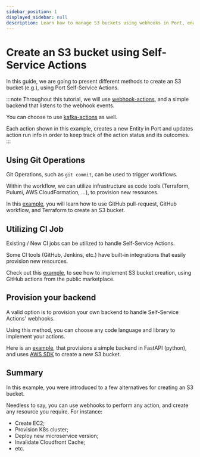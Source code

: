 ```yaml
---
sidebar_position: 1
displayed_sidebar: null
description: Learn how to manage S3 buckets using webhooks in Port, enabling automated and efficient cloud operations.
---
```


# Create an S3 bucket using Self-Service Actions

In this guide, we are going to present different methods to create an S3 bucket (e.g.), using Port Self-Service Actions.

:::note
Throughout this tutorial, we will use [webhook-actions](/build-your-software-catalog/custom-integration/webhook), and a simple backend that listens to the webhook events.

You can choose to use [kafka-actions](/actions-and-automations/setup-backend/webhook/kafka/kafka.md) as well.

Each action shown in this example, creates a new Entity in Port and updates action run info in order to keep track of the action status and its outcomes.
:::

## Using Git Operations

Git Operations, such as `git commit`, can be used to trigger workflows.

Within the workflow, we can utilize infrastructure as code tools (Terraform, Pulumi, AWS CloudFormation, ...), to provision new resources.

In this [example](https://github.com/port-labs/port-action-runner-examples/tree/main/python/s3_bucket_creation/terraform_github_workflow/webhook), you will learn how to use GitHub pull-request, GitHub workflow, and Terraform to create an S3 bucket.

## Utilizing CI Job

Existing / New CI jobs can be utilized to handle Self-Service Actions.

Some CI tools (GitHub, Jenkins, etc.) have built-in integrations that easily provision new resources.

Check out this [example](https://github.com/port-labs/port-action-runner-examples/tree/main/python/s3_bucket_creation/github_action/webhook), to see how to implement S3 bucket creation, using GitHub actions from the public marketplace.

## Provision your backend

A valid option is to provision your own backend to handle Self-Service Actions' webhooks.

Using this method, you can choose any code language and library to implement your actions.

Here is an [example](https://github.com/port-labs/port-action-runner-examples/tree/main/python/s3_bucket_creation/aws_sdk/webhook), that provisions a simple backend in FastAPI (python), and uses [AWS SDK](https://aws.amazon.com/sdk-for-python/) to create a new S3 bucket.

## Summary

In this example, you were introduced to a few alternatives for creating an S3 bucket.

Needless to say, you can use webhooks to perform any action, and create any resource you require. For instance:

- Create EC2;
- Provision K8s cluster;
- Deploy new microservice version;
- Invalidate Cloudfront Cache;
- etc.
